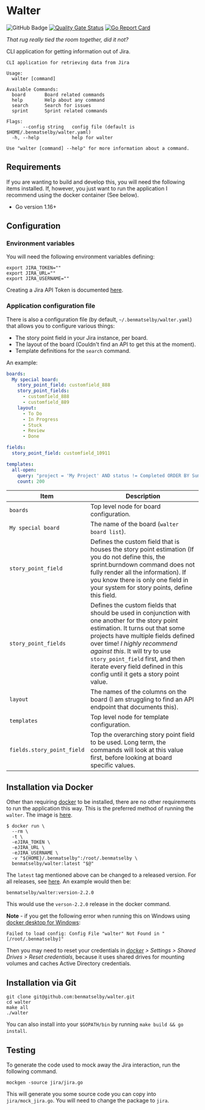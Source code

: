 # Walter

![GitHub Badge](https://github.com/benmatselby/walter/workflows/Go/badge.svg)
[![Quality Gate Status](https://sonarcloud.io/api/project_badges/measure?project=walter&metric=alert_status)](https://sonarcloud.io/dashboard?id=walter)
[![Go Report Card](https://goreportcard.com/badge/github.com/benmatselby/walter)](https://goreportcard.com/report/github.com/benmatselby/walter)

_That rug really tied the room together, did it not?_

CLI application for getting information out of Jira.

```text
CLI application for retrieving data from Jira

Usage:
  walter [command]

Available Commands:
  board       Board related commands
  help        Help about any command
  search      Search for issues
  sprint      Sprint related commands

Flags:
      --config string   config file (default is $HOME/.benmatselby/walter.yaml)
  -h, --help            help for walter

Use "walter [command] --help" for more information about a command.
```

## Requirements

If you are wanting to build and develop this, you will need the following items installed. If, however, you just want to run the application I recommend using the docker container (See below).

- Go version 1.16+

## Configuration

### Environment variables

You will need the following environment variables defining:

```shell
export JIRA_TOKEN=""
export JIRA_URL=""
export JIRA_USERNAME=""
```

Creating a Jira API Token is documented [here](https://confluence.atlassian.com/cloud/api-tokens-938839638.html).

### Application configuration file

There is also a configuration file (by default, `~/.benmatselby/walter.yaml`) that allows you to configure various things:

- The story point field in your Jira instance, per board.
- The layout of the board (Couldn't find an API to get this at the moment).
- Template definitions for the `search` command.

An example:

```yml
boards:
  My special board:
    story_point_field: customfield_888
    story_point_fields:
      - customfield_888
      - customfield_889
    layout:
      - To Do
      - In Progress
      - Stuck
      - Review
      - Done

fields:
  story_point_field: customfield_10911

templates:
  all-open:
    query: "project = 'My Project' AND status != Completed ORDER BY Summary"
    count: 200
```

| Item                       | Description                                                                                                                                                                                                                                                                                                                                                   |
| -------------------------- | ------------------------------------------------------------------------------------------------------------------------------------------------------------------------------------------------------------------------------------------------------------------------------------------------------------------------------------------------------------- |
| `boards`                   | Top level node for board configuration.                                                                                                                                                                                                                                                                                                                       |
| `My special board`         | The name of the board (`walter board list`).                                                                                                                                                                                                                                                                                                                  |
| `story_point_field`        | Defines the custom field that is houses the story point estimation (If you do not define this, the sprint.burndown command does not fully render all the information). If you know there is only one field in your system for story points, define this field.                                                                                                |
| `story_point_fields`       | Defines the custom fields that should be used in conjunction with one another for the story point estimation. It turns out that some projects have multiple fields defined over time! _I highly recommend against this_. It will try to use `story_point_field` first, and then iterate every field defined in this config until it gets a story point value. |
| `layout`                   | The names of the columns on the board (I am struggling to find an API endpoint that documents this).                                                                                                                                                                                                                                                          |
| `templates`                | Top level node for template configuration.                                                                                                                                                                                                                                                                                                                    |
| `fields.story_point_field` | Top the overarching story point field to be used. Long term, the commands will look at this value first, before looking at board specific values.                                                                                                                                                                                                             |

## Installation via Docker

Other than requiring [docker](http://docker.com) to be installed, there are no other requirements to run the application this way. This is the preferred method of running the `walter`. The image is [here](https://hub.docker.com/r/benmatselby/walter/).

```shell
$ docker run \
  --rm \
  -t \
  -eJIRA_TOKEN \
  -eJIRA_URL \
  -eJIRA_USERNAME \
  -v "${HOME}/.benmatselby":/root/.benmatselby \
  benmatselby/walter:latest "$@"
```

The `latest` tag mentioned above can be changed to a released version. For all releases, see [here](https://hub.docker.com/repository/docker/benmatselby/walter/tags). An example would then be:

```shell
benmatselby/walter:version-2.2.0
```

This would use the `verson-2.2.0` release in the docker command.

**Note** - if you get the following error when running this on Windows using [docker desktop for Windows](https://hub.docker.com/editions/community/docker-ce-desktop-windows):

`Failed to load config: Config File "walter" Not Found in "[/root/.benmatselby]"`

Then you may need to reset your credentials in _[docker](http://docker.com) > Settings > Shared Drives > Reset credentials_, because it uses shared drives for mounting volumes and caches Active Directory credentials.

## Installation via Git

```shell
git clone git@github.com:benmatselby/walter.git
cd walter
make all
./walter
```

You can also install into your `$GOPATH/bin` by running `make build && go install`.

## Testing

To generate the code used to mock away the Jira interaction, run the following command.

```shell
mockgen -source jira/jira.go
```

This will generate you some source code you can copy into `jira/mock_jira.go`. You will need to change the package to `jira`.
